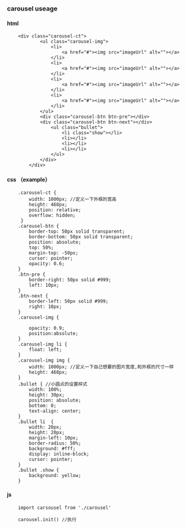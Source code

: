 
###  carousel useage 
#### html

        <div class="carousel-ct">
                <ul class="carousel-img">
                    <li>
                        <a href="#"><img src="imageUrl" alt=""></a>
                    </li>
                    <li>
                        <a href="#"><img src="imageUrl" alt=""></a>
                    </li>
                    <li>
                        <a href="#"><img src="imageUrl" alt=""></a>
                    </li>
                    <li>
                        <a href="#"><img src="imageUrl" alt=""></a>
                    </li>
                </ul>
                <div class="carousel-btn btn-pre"></div>
                <div class="carousel-btn btn-next"></div>
                    <ul class="bullet">
                        <li class="show"></li>
                        <li></li>
                        <li></li>
                        <li></li>
                    </ul>
                </div>
            </div>
#### css （example）
        .carousel-ct {
            width: 1000px; //定义一下外框的宽高
            height: 468px;
            position: relative;
            overflow: hidden;
         }
        .carousel-btn {
            border-top: 50px solid transparent;
            border-bottom: 50px solid transparent;
            position: absolute;
            top: 50%;
            margin-top: -50px;
            cursor: pointer;
            opacity: 0.6;
        }
        .btn-pre {
            border-right: 50px solid #999;
            left: 10px;
        }
        .btn-next {
            border-left: 50px solid #999;
            right: 10px;
        }
        .carousel-img {

            opacity: 0.9;
            position:absolute;
        }
        .carousel-img li {
            float: left;
        }
        .carousel-img img {
            width: 1000px; //定义一下自己想要的图片宽度,和外框的尺寸一样
            height: 468px;
        }
        .bullet { //小圆点的设置样式
            width: 100%;
            height: 30px;
            position: absolute;
            bottom: 0;
            text-align: center;
        }
        .bullet li  {
            width: 20px;
            height: 20px;
            margin-left: 10px;
            border-radius: 50%;
            background: #fff;
            display: inline-block;
            cursor: pointer;
        }
        .bullet .show {
            background: yellow;
        }

#### js
        import carsousel from './carousel'

        carousel.init() //执行